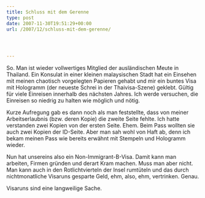 ```yaml
---
title: Schluss mit dem Gerenne
type: post
date: 2007-11-30T19:51:29+00:00
url: /2007/12/schluss-mit-dem-gerenne/




---
```

So. Man ist wieder vollwertiges Mitglied der ausländischen Meute in Thailand. Ein Konsulat in einer kleinen malaysischen Stadt hat ein Einsehen mit meinen chaotisch vorgelegten Papieren gehabt und mir ein buntes Visa mit Hologramm (der neueste Schrei in der Thaivisa-Szene) geklebt. Gültig für viele Einreisen innerhalb des nächsten Jahres. Ich werde versuchen, die Einreisen so niedrig zu halten wie möglich und nötig.

Kurze Aufregung gab es dann noch als man feststellte, dass von meiner Arbeitserlaubnis (bzw. deren Kopie) die zweite Seite fehlte. Ich hatte verstanden zwei Kopien von der ersten Seite. Ehem. Beim Pass wollten sie auch zwei Kopien der ID-Seite. Aber man sah wohl von Haft ab, denn ich bekam meinen Pass wie bereits erwähnt mit Stempeln und Hologramm wieder.

Nun hat unsereins also ein Non-Immigrant-B-Visa. Damit kann man arbeiten, Firmen gründen und derart Kram machen. Muss man aber nicht. Man kann auch in den Rotlichtvierteln der Insel rumtüteln und das durch nichtmonatliche Visaruns gesparte Geld, ehm, also, ehm, vertrinken. Genau.

Visaruns sind eine langweilige Sache.
